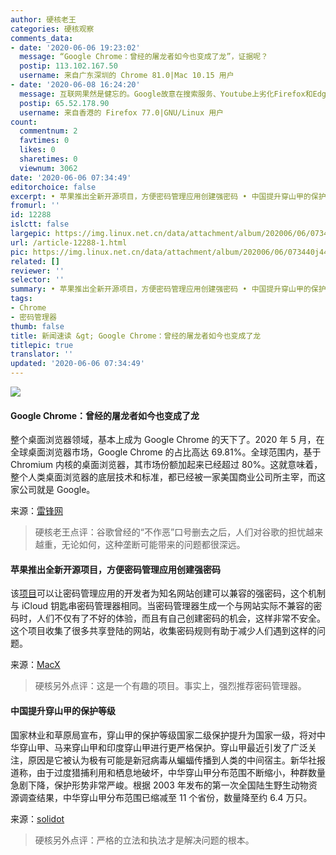```yaml
---
author: 硬核老王
categories: 硬核观察
comments_data:
- date: '2020-06-06 19:23:02'
  message: “Google Chrome：曾经的屠龙者如今也变成了龙”，证据呢？
  postip: 113.102.167.50
  username: 来自广东深圳的 Chrome 81.0|Mac 10.15 用户
- date: '2020-06-08 16:24:20'
  message: 互联网果然是健忘的。Google故意在搜索服务、Youtube上劣化Firefox和Edge的体验的新闻前两年早就被大规模报告了。
  postip: 65.52.178.90
  username: 来自香港的 Firefox 77.0|GNU/Linux 用户
count:
  commentnum: 2
  favtimes: 0
  likes: 0
  sharetimes: 0
  viewnum: 3062
date: '2020-06-06 07:34:49'
editorchoice: false
excerpt: • 苹果推出全新开源项目，方便密码管理应用创建强密码 • 中国提升穿山甲的保护等级
fromurl: ''
id: 12288
islctt: false
largepic: https://img.linux.net.cn/data/attachment/album/202006/06/073440j444ou8sebebbjki.jpg
url: /article-12288-1.html
pic: https://img.linux.net.cn/data/attachment/album/202006/06/073440j444ou8sebebbjki.jpg.thumb.jpg
related: []
reviewer: ''
selector: ''
summary: • 苹果推出全新开源项目，方便密码管理应用创建强密码 • 中国提升穿山甲的保护等级
tags:
- Chrome
- 密码管理器
thumb: false
title: 新闻速读 &gt; Google Chrome：曾经的屠龙者如今也变成了龙
titlepic: true
translator: ''
updated: '2020-06-06 07:34:49'
---
```


![](/data/attachment/album/202006/06/073440j444ou8sebebbjki.jpg)


#### Google Chrome：曾经的屠龙者如今也变成了龙


整个桌面浏览器领域，基本上成为 Google Chrome 的天下了。2020 年 5 月，在全球桌面浏览器市场，Google Chrome 的占比高达 69.81%。全球范围内，基于 Chromium 内核的桌面浏览器，其市场份额加起来已经超过 80%。这就意味着，整个人类桌面浏览器的底层技术和标准，都已经被一家美国商业公司所主宰，而这家公司就是 Google。


来源：[雷锋网](https://www.cnbeta.com/articles/tech/987411.htm)



> 
> 硬核老王点评：谷歌曾经的“不作恶”口号删去之后，人们对谷歌的担忧越来越重，无论如何，这种垄断可能带来的问题都很深远。
> 
> 
> 


#### 苹果推出全新开源项目，方便密码管理应用创建强密码


该[项目](https://github.com/apple/password-manager-resources)可以让密码管理应用的开发者为知名网站创建可以兼容的强密码，这个机制与 iCloud 钥匙串密码管理器相同。当密码管理器生成一个与网站实际不兼容的密码时，人们不仅有了不好的体验，而且有自己创建密码的机会，这样非常不安全。这个项目收集了很多共享登陆的网站，收集密码规则有助于减少人们遇到这样的问题。


来源：[MacX](https://www.cnbeta.com/articles/tech/987619.htm)



> 
> 硬核另外点评：这是一个有趣的项目。事实上，强烈推荐密码管理器。
> 
> 
> 


#### 中国提升穿山甲的保护等级


国家林业和草原局宣布，穿山甲的保护等级国家二级保护提升为国家一级，将对中华穿山甲、马来穿山甲和印度穿山甲进行更严格保护。穿山甲最近引发了广泛关注，原因是它被认为极有可能是新冠病毒从蝙蝠传播到人类的中间宿主。新华社报道称，由于过度猎捕利用和栖息地破坏，中华穿山甲分布范围不断缩小，种群数量急剧下降，保护形势非常严峻。根据 2003 年发布的第一次全国陆生野生动物资源调查结果，中华穿山甲分布范围已缩减至 11 个省份，数量降至约 6.4 万只。


来源：[solidot](https://www.solidot.org/story?sid=64584)



> 
> 硬核另外点评：严格的立法和执法才是解决问题的根本。
> 
> 
>